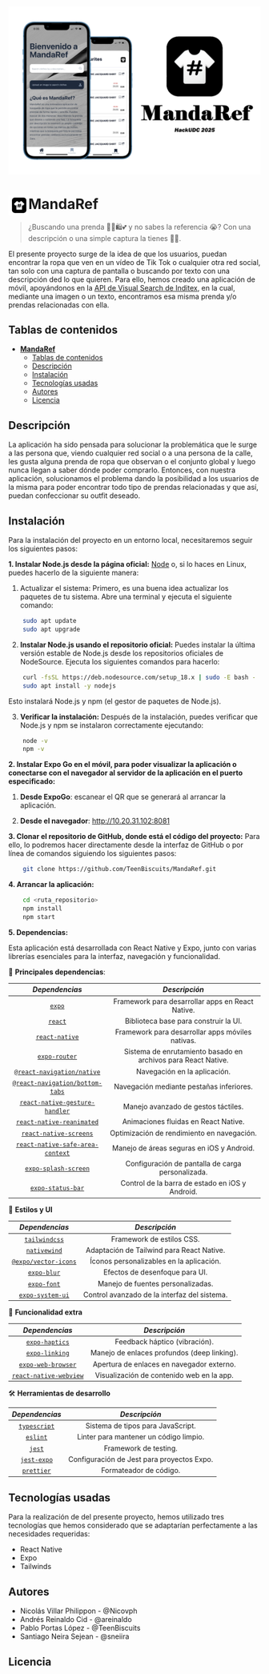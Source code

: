 ![Social Image](/assets/images/SocialImage.png)

# <img src="https://raw.githubusercontent.com/TeenBiscuits/MandaRef/refs/heads/main/assets/images/icon.png" alt="" align="left" width="40" height="40"> **MandaRef**

> ¿Buscando una prenda 💅🏻🛍️💕 y no sabes la referencia 😭? Con una descripción o una simple captura la tienes 🤩😎.

El presente proyecto surge de la idea de que los usuarios, puedan encontrar la ropa que ven en un vídeo de Tik Tok o cualquier otra red social, tan solo con una captura de pantalla o buscando por texto con una descripción ded lo que quieren. 
Para ello, hemos creado una aplicación de móvil, apoyándonos en la [API de Visual Search de Inditex](https://developer.inditex.com/apimktplc/web/products/pubapimkt/protocols/REST/apis/visual-search/overview), en la cual, mediante una imagen o un texto, encontramos esa misma prenda y/o prendas relacionadas con ella.

## Tablas de contenidos

- [ **MandaRef**](#-mandaref)
	- [Tablas de contenidos](#tablas-de-contenidos)
	- [Descripción](#descripción)
	- [Instalación](#instalación)
	- [Tecnologías usadas](#tecnologías-usadas)
	- [Autores](#autores)
	- [Licencia](#licencia)

## Descripción

La aplicación ha sido pensada para solucionar la problemática que le surge a las persona que, viendo cualquier red social o a una persona de la calle, les gusta alguna prenda de ropa que observan o el conjunto global y luego nunca llegan a saber dónde poder comprarlo. 
Entonces, con nuestra aplicación, solucionamos el problema dando la posibilidad a los usuarios de la misma para poder encontrar todo tipo de prendas relacionadas y que así, puedan confeccionar su outfit deseado.

## Instalación
Para la instalación del proyecto en un entorno local, necesitaremos seguir los siguientes pasos:

**1. Instalar Node.js desde la página oficial:** [Node](https://nodejs.org/es/download) o, si lo haces en Linux, puedes hacerlo de la siguiente manera: 

  1. Actualizar el sistema: Primero, es una buena idea actualizar los paquetes de tu sistema. Abre una terminal y ejecuta el siguiente comando:

```bash
	sudo apt update
	sudo apt upgrade
```

2. **Instalar Node.js usando el repositorio oficial:** Puedes instalar la última versión estable de Node.js desde los repositorios oficiales de NodeSource. Ejecuta los siguientes comandos para hacerlo:

```bash
	curl -fsSL https://deb.nodesource.com/setup_18.x | sudo -E bash - 
	sudo apt install -y nodejs
```

Esto instalará Node.js y npm (el gestor de paquetes de Node.js).

3. **Verificar la instalación:** Después de la instalación, puedes verificar que Node.js y npm se instalaron correctamente ejecutando:

```bash
	node -v
	npm -v
```

**2. Instalar Expo Go en el móvil, para poder visualizar la aplicación o conectarse con el navegador al servidor de la aplicación en el puerto especificado:**

   1. **Desde ExpoGo**: escanear el QR que se generará al arrancar la aplicación.

   2. **Desde el navegador**: http://10.20.31.102:8081

**3. Clonar el repositorio de GitHub, donde está el código del proyecto:**
Para ello, lo podremos hacer directamente desde la interfaz de GitHub o por línea de comandos siguiendo los siguientes pasos:

```bash
	git clone https://github.com/TeenBiscuits/MandaRef.git
```

**4. Arrancar la aplicación:**

```bash
	cd <ruta_repositorio>
	npm install
	npm start
```

**5. Dependencias:**

Esta aplicación está desarrollada con React Native y Expo, junto con varias librerías esenciales para la interfaz, navegación y funcionalidad.

🔹 **Principales dependencias**:

|                                          *Dependencias*                                          |                         *Descripción*                         |
| :----------------------------------------------------------------------------------------------: | :-----------------------------------------------------------: |
|                                   [`expo`](https://expo.dev/)                                    |       Framework para desarrollar apps en React Native.        |
|                                  [`react`](https://react.dev/)                                   |             Biblioteca base para construir la UI.             |
|                            [`react-native`](https://reactnative.dev/)                            |       Framework para desarrollar apps móviles nativas.        |
|                   [`expo-router`](https://docs.expo.dev/router/introduction/)                    | Sistema de enrutamiento basado en archivos para React Native. |
|                    [`@react-navigation/native`](https://reactnavigation.org/)                    |                 Navegación en la aplicación.                  |
|    [`@react-navigation/bottom-tabs`](https://reactnavigation.org/docs/bottom-tab-navigator/)     |           Navegación mediante pestañas inferiores.            |
|   [`react-native-gesture-handler`](https://www.npmjs.com/package/react-native-gesture-handler)   |              Manejo avanzado de gestos táctiles.              |
|         [`react-native-reanimated`](https://docs.swmansion.com/react-native-reanimated/)         |             Animaciones fluidas en React Native.              |
|        [`react-native-screens`](https://github.com/software-mansion/react-native-screens)        |          Optimización de rendimiento en navegación.           |
| [`react-native-safe-area-context`](https://github.com/AppAndFlow/react-native-safe-area-context) |           Manejo de áreas seguras en iOS y Android.           |
|         [`expo-splash-screen`](https://docs.expo.dev/versions/latest/sdk/splash-screen/)         |       Configuración de pantalla de carga personalizada.       |
|            [`expo-status-bar`](https://docs.expo.dev/versions/latest/sdk/status-bar/)            |        Control de la barra de estado en iOS y Android.        |

🎨 **Estilos y UI**

|                              *Dependencias*                              |                *Descripción*                 |
| :----------------------------------------------------------------------: | :------------------------------------------: |
|                [`tailwindcss`](https://tailwindcss.com/)                 |          Framework de estilos CSS.           |
|               [`nativewind`](https://www.nativewind.dev/)                |  Adaptación de Tailwind para React Native.   |
|           [`@expo/vector-icons`](https://icons.expo.fyi/Index)           |   Íconos personalizables en la aplicación.   |
|   [`expo-blur`](https://docs.expo.dev/versions/latest/sdk/blur-view/)    |        Efectos de desenfoque para UI.        |
|      [`expo-font`](https://docs.expo.dev/versions/latest/sdk/font/)      |      Manejo de fuentes personalizadas.       |
| [`expo-system-ui`](https://docs.expo.dev/versions/latest/sdk/system-ui/) | Control avanzado de la interfaz del sistema. |

🔗 **Funcionalidad extra**

|                                     *Dependencias*                                     |                *Descripción*                |
| :------------------------------------------------------------------------------------: | :-----------------------------------------: |
|          [`expo-haptics`](https://docs.expo.dev/versions/latest/sdk/haptics/)          |        Feedback háptico (vibración).        |
|          [`expo-linking`](https://docs.expo.dev/versions/latest/sdk/linking/)          | Manejo de enlaces profundos (deep linking). |
|      [`expo-web-browser`](https://docs.expo.dev/versions/latest/sdk/webbrowser/)       |  Apertura de enlaces en navegador externo.  |
| [`react-native-webview`](https://github.com/react-native-webview/react-native-webview) |  Visualización de contenido web en la app.  |

🛠️ **Herramientas de desarrollo**

|                       *Dependencias*                       |               *Descripción*                |
| :--------------------------------------------------------: | :----------------------------------------: |
|      [`typescript`](https://www.typescriptlang.org/)       |     Sistema de tipos para JavaScript.      |
|              [`eslint`](https://eslint.org/)               |   Linter para mantener un código limpio.   |
|                [`jest`](https://jestjs.io/)                |           Framework de testing.            |
| [`jest-expo`](https://docs.expo.dev/develop/unit-testing/) | Configuración de Jest para proyectos Expo. |
|             [`prettier`](https://prettier.io/)             |           Formateador de código.           |

## Tecnologías usadas
Para la realización de del presente proyecto, hemos utilizado tres tecnologías que hemos considerado que se adaptarían perfectamente a las necesidades requeridas:
- React Native
- Expo
- Tailwinds

## Autores
- Nicolás Villar Philippon - @Nicovph
- Andrés Reinaldo Cid - @areinaldo
- Pablo Portas López - @TeenBiscuits
- Santiago Neira Sejean - @sneiira

## Licencia
